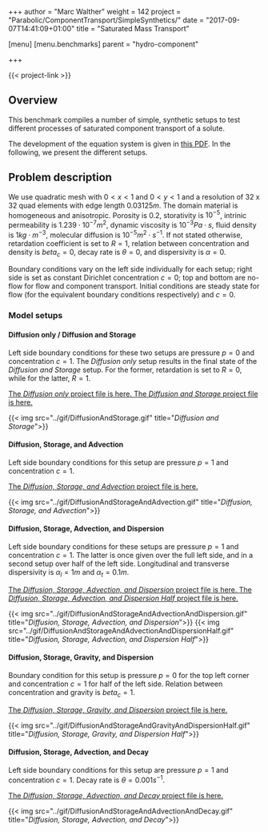 +++
author = "Marc Walther"
weight = 142
project = "Parabolic/ComponentTransport/SimpleSynthetics/"
date = "2017-09-07T14:41:09+01:00"
title = "Saturated Mass Transport"

[menu]
  [menu.benchmarks]
    parent = "hydro-component"

+++

{{< project-link >}}


## Overview

This benchmark compiles a number of simple, synthetic setups to test different processes of saturated component transport of a solute.

The development of the equation system is given in [this PDF](../HC-Process.pdf). In the following, we present the different setups.


## Problem description

We use quadratic mesh with $0 < x < 1$ and $0 < y < 1$ and a resolution of 32 x 32 quad elements with edge length $0.03125 m$. The domain material is homogeneous and anisotropic. Porosity is $0.2$, storativity is $10^{-5}$, intrinic permeability is $1.239 \cdot 10^{-7} m^2$, dynamic viscosity is $10^{-3} Pa \cdot s$, fluid density is $1 kg\cdot m^{-3}$, molecular diffusion is $10^{-5} m^2\cdot s^{-1}$. If not stated otherwise, retardation coefficient is set to $R=1$, relation between concentration and density is $beta_c = 0$, decay rate is $\theta = 0$, and dispersivity is $\alpha = 0$.

Boundary conditions vary on the left side individually for each setup; right side is set as constant Dirichlet concentration $c=0$; top and bottom are no-flow for flow and component transport. Initial conditions are steady state for flow (for the equivalent boundary conditions respectively) and $c=0$.

### Model setups

#### Diffusion only / Diffusion and Storage

Left side boundary conditions for these two setups are pressure $p=0$ and concentration $c=1$. The *Diffusion only* setup results in the final state of the *Diffusion and Storage* setup. For the former, retardation is set to $R=0$, while for the latter, $R=1$.

[The *Diffusion only* project file is here. ](../../../../../Tests/Data/Parabolic/ComponentTransport/SimpleSynthetics/ConcentrationDiffusionOnly.prj)
[The *Diffusion and Storage* project file is here. ](../../../../../Tests/Data/Parabolic/ComponentTransport/SimpleSynthetics/ConcentrationDiffusionAndStorage.prj)

{{< img src="../gif/DiffusionAndStorage.gif" title="*Diffusion and Storage*">}}

#### Diffusion, Storage, and Advection

Left side boundary conditions for this setup are pressure $p=1$ and concentration $c=1$.

[The *Diffusion, Storage, and Advection* project file is here. ](../../../../../Tests/Data/Parabolic/ComponentTransport/SimpleSynthetics/DiffusionAndStorageAndAdvection.prj)

{{< img src="../gif/DiffusionAndStorageAndAdvection.gif" title="*Diffusion, Storage, and Advection*">}}

#### Diffusion, Storage, Advection, and Dispersion

Left side boundary conditions for these setups are pressure $p=1$ and concentration $c=1$. The latter is once given over the full left side, and in a second setup over half of the left side. Longitudinal and transverse dispersivity is $\alpha_l = 1 m$ and $\alpha_t = 0.1 m$.

[The *Diffusion, Storage, Advection, and Dispersion* project file is here. ](../../../../../Tests/Data/Parabolic/ComponentTransport/SimpleSynthetics/DiffusionAndStorageAndAdvectionAndDispersion.prj)
[The *Diffusion, Storage, Advection, and Dispersion Half* project file is here. ](../../../../../Tests/Data/Parabolic/ComponentTransport/SimpleSynthetics/DiffusionAndStorageAndAdvectionAndDispersionHalf.prj)

{{< img src="../gif/DiffusionAndStorageAndAdvectionAndDispersion.gif" title="*Diffusion, Storage, Advection, and Dispersion*">}}
{{< img src="../gif/DiffusionAndStorageAndAdvectionAndDispersionHalf.gif" title="*Diffusion, Storage, Advection, and Dispersion Half*">}}

#### Diffusion, Storage, Gravity, and Dispersion 

Boundary condition for this setup is pressure $p=0$ for the top left corner and concentration $c=1$ for half of the left side. Relation between concentration and gravity is $beta_c = 1$.

[The *Diffusion, Storage, Gravity, and Dispersion* project file is here. ](../../../../../Tests/Data/Parabolic/ComponentTransport/SimpleSynthetics/DiffusionAndStorageAndGravityAndDispersionHalf.prj)

{{< img src="../gif/DiffusionAndStorageAndGravityAndDispersionHalf.gif" title="*Diffusion, Storage, Gravity, and Dispersion Half*">}}


#### Diffusion, Storage, Advection, and Decay

Left side boundary conditions for this setup are pressure $p=1$ and concentration $c=1$. Decay rate is $\theta = 0.001 s^{-1}$.

[The *Diffusion, Storage, Advection, and Decay* project file is here. ](../../../../../Tests/Data/Parabolic/ComponentTransport/SimpleSynthetics/DiffusionAndStorageAndAdvectionAndDecay.prj)

{{< img src="../gif/DiffusionAndStorageAndAdvectionAndDecay.gif" title="*Diffusion, Storage, Advection, and Decay*">}}
